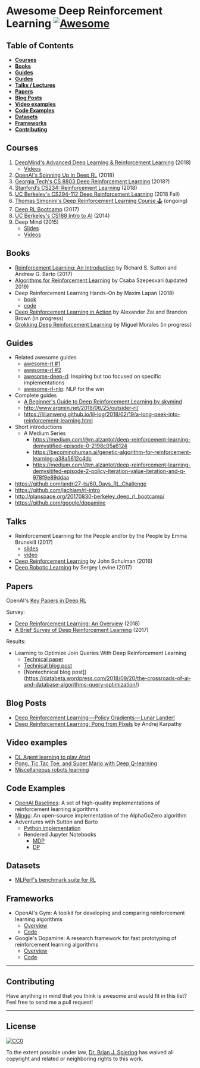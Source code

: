 Awesome Deep Reinforcement Learning [![Awesome](https://cdn.rawgit.com/sindresorhus/awesome/d7305f38d29fed78fa85652e3a63e154dd8e8829/media/badge.svg)](https://github.com/sindresorhus/awesome)
====

Table of Contents
----

- __[Courses ](#courses)__
- __[Books](#books)__
- __[Guides](#guides)__
- __[Guides](#guides)__
- __[Talks / Lectures](#talks)__
- __[Papers](#papers)__
- __[Blog Posts](#blog-posts)__
- __[Video examples](#video-examples)__ 
- __[Code Examples](#code-examples)__
- __[Datasets](#datasets)__
- __[Frameworks](#frameworks)__
- __[Contributing](#contributing)__

Courses
----
1. [DeepMind's Advanced Deep Learning & Reinforcement Learning](http://www.cs.ucl.ac.uk/current_students/syllabus/undergrad/compmi22_advanced_deep_learning_and_reinforcement_learning/) (2018)
    - [Videos](https://www.youtube.com/playlist?list=PLqYmG7hTraZDNJre23vqCGIVpfZ_K2RZs) 
1. [OpenAI's Spinning Up in Deep RL](https://spinningup.openai.com/en/latest/) (2018)
1. [Georgia Tech's CS 8803 Deep Reinforcement Learning](https://www.udacity.com/course/reinforcement-learning--ud600) (2018?)
1. [Stanford’s CS234: Reinforcement Learning](http://web.stanford.edu/class/cs234/index.html) (2018)
1. [UC Berkeley's CS294-112 Deep Reinforcement Learning](http://rail.eecs.berkeley.edu/deeprlcourse/) (2018 Fall)
1. [Thomas Simonini's Deep Reinforcement Learning Course 🕹️](https://simoninithomas.github.io/Deep_reinforcement_learning_Course/) (ongoing)
1. [Deep RL Bootcamp](https://sites.google.com/view/deep-rl-bootcamp/lectures) (2017)
1. [UC Berkeley's CS188 Intro to AI](http://ai.berkeley.edu/course_schedule.html) (2014)
1. Deep Mind (2015)
    - [Slides](http://www0.cs.ucl.ac.uk/staff/d.silver/web/Teaching.html)
    - [Videos](https://www.youtube.com/watch?v=2pWv7GOvuf0&list=PLqYmG7hTraZDM-OYHWgPebj2MfCFzFObQ)

Books
-----

- [Reinforcement Learning: An Introduction](http://incompleteideas.net/book/bookdraft2017nov5.pdf) by Richard S. Sutton and Andrew G. Barto (2017)
- [Algorithms for Reinforcement Learning](https://sites.ualberta.ca/~szepesva/papers/RLAlgsInMDPs.pdf) by Csaba Szepesvari (updated 2019)
- Deep Reinforcement Learning Hands-On by Maxim Lapan (2018)
  - [book](https://www.amazon.com/Deep-Reinforcement-Learning-Hands-Q-networks/dp/1788834240)
  - [code](https://github.com/PacktPublishing/Deep-Reinforcement-Learning-Hands-On)
- [Deep Reinforcement Learning in Action](https://www.manning.com/books/deep-reinforcement-learning-in-action) by Alexander Zai and Brandon Brown (in progress)
- [Grokking Deep Reinforcement Learning](https://www.manning.com/books/grokking-deep-reinforcement-learning) by Miguel Morales (in progress)

Guides
-----

- Related awesome guides
  - [awesome-rl #1](https://github.com/aikorea/awesome-rl)
  - [awesome-rl #2](https://aikorea.org/awesome-rl/)
  - [awesome-deep-rl](https://github.com/tigerneil/awesome-deep-rl): Inspiring but too focused on specific implementations
  - [awesome-rl-nlp](https://github.com/adityathakker/awesome-rl-nlp): NLP for the win
- Complete guides
  - [A Beginner's Guide to Deep Reinforcement Learning by skymind](https://skymind.ai/wiki/deep-reinforcement-learning)
  - http://www.argmin.net/2018/06/25/outsider-rl/
  - https://lilianweng.github.io/lil-log/2018/02/19/a-long-peek-into-reinforcement-learning.html
- Short introductions
  - A Medium Series
    - https://medium.com/@m.alzantot/deep-reinforcement-learning-demystified-episode-0-2198c05a6124
    - https://becominghuman.ai/genetic-algorithm-for-reinforcement-learning-a38a5612c4dc
    - https://medium.com/@m.alzantot/deep-reinforcement-learning-demysitifed-episode-2-policy-iteration-value-iteration-and-q-978f9e89ddaa
- https://github.com/andri27-ts/60_Days_RL_Challenge
- https://github.com/jachiam/rl-intro
- http://planspace.org/20170830-berkeley_deep_rl_bootcamp/
- https://github.com/google/dopamine

Talks
----

- Reinforcement Learning for the People and/or by the People by Emma Brunskill (2017)
    - [slides](https://cs.stanford.edu/people/ebrun/NIPS_2017_tutorial_brunskill.pdf)
    - [video](https://www.facebook.com/nipsfoundation/videos/1555771847847382/)
- [Deep Reinforcement Learning](https://www.youtube.com/watch?v=PtAIh9KSnjo) by John Schulman (2016)
- [Deep Robotic Learning](https://www.youtube.com/watch?v=eKaYnXQUb2g) by Sergey Levine (2017)

Papers
----

OpenAI's [Key Papers in Deep RL](https://spinningup.openai.com/en/latest/spinningup/keypapers.html)   

Survey:
  - [Deep Reinforcement Learning: An Overview](https://arxiv.org/abs/1806.08894) (2018)
  - [A Brief Survey of Deep Reinforcement Learning](https://arxiv.org/abs/1708.05866) (2017)

Results:
  - Learning to Optimize Join Queries With Deep Reinforcement Learning
    - [Technical paper](https://arxiv.org/abs/1808.03196)
    - [Technical blog post](https://databeta.wordpress.com/2018/09/20/the-crossroads-of-ai-and-database-algorithms-query-optimization/)
    - [Nontechnical blog post])(https://databeta.wordpress.com/2018/09/20/the-crossroads-of-ai-and-database-algorithms-query-optimization/)

Blog Posts
----

- [Deep Reinforcement Learning — Policy Gradients — Lunar Lander!](https://medium.com/@gabogarza/deep-reinforcement-learning-policy-gradients-8f6df70404e6)
- [Deep Reinforcement Learning: Pong from Pixels](http://karpathy.github.io/2016/05/31/rl/) by Andrej Karpathy
   
Video examples
------

- [DL Agent learning to play Atari](https://www.youtube.com/watch?v=MKtNv1UOaZA)
- [Pong, Tic Tac Toe, and Super Mario with Deep Q-learning](https://www.youtube.com/watch?v=scLTbin8FiQ)
- [Miscellaneous robots learning](https://www.youtube.com/playlist?list=PL5nBAYUyJTrM48dViibyi68urttMlUv7e)


Code Examples
------

- [OpenAI Baselines](https://github.com/openai/baselines): A set of high-quality implementations of reinforcement learning algorithms
- [Mingo](https://github.com/tensorflow/minigo): An open-source implementation of the AlphaGoZero algorithm 
- Adventures with Sutton and Barto
  - [Python implementation](https://github.com/levimcclenny/Reinforcement_Learning)
  - Rendered Jupyter Notebooks
    - [MDP](http://people.tamu.edu/~levimcclenny/project/reinforcement-learning/Barto_Sutton_RL/Finite_MDPs/)
    - [DP](http://people.tamu.edu/~levimcclenny/project/reinforcement-learning/Barto_Sutton_RL/Dynamic_Programming/) 


Datasets
----

- [MLPerf's benchmark suite for RL](https://github.com/mlperf/training/tree/master/reinforcement)

Frameworks
----

- OpenAI's Gym: A toolkit for developing and comparing reinforcement learning algorithms
  - [Overview](https://gym.openai.com/)
  - [Code](https://github.com/openai/gym)
- Google's Dopamine: A research framework for fast prototyping of reinforcement learning algorithms
  - [Overview](https://google.github.io/dopamine/)
  - [Code](https://github.com/google/dopamine)
  
-----
Contributing
----
Have anything in mind that you think is awesome and would fit in this list? Feel free to send me a pull request!

-----
License
----

[![CC0](http://i.creativecommons.org/p/zero/1.0/88x31.png)](http://creativecommons.org/publicdomain/zero/1.0/)

To the extent possible under law, [Dr. Brian J. Spiering](http://www.linkedin.com/in/brianspiering/) has waived all copyright and related or neighboring rights to this work.
